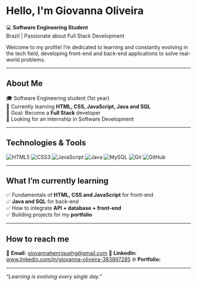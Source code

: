 # Hello, I'm Giovanna Oliveira  

💻 **Software Engineering Student**  
Brazil | Passionate about Full Stack Development  

Welcome to my profile! I’m dedicated to learning and constantly evolving in the tech field, developing front-end and back-end applications to solve real-world problems.  

---

## About Me  
🎓 Software Engineering student (1st year)  
🌱 Currently learning **HTML, CSS, JavaScript, Java and SQL**  
🎯 Goal: Become a **Full Stack** developer  
📌 Looking for an internship in Software Development  

---

## Technologies & Tools  

![HTML5](https://img.shields.io/badge/HTML5-E34F26?style=for-the-badge&logo=html5&logoColor=white)
![CSS3](https://img.shields.io/badge/CSS3-1572B6?style=for-the-badge&logo=css3&logoColor=white)
![JavaScript](https://img.shields.io/badge/JavaScript-F7DF1E?style=for-the-badge&logo=javascript&logoColor=black)
![Java](https://img.shields.io/badge/Java-ED8B00?style=for-the-badge&logo=java&logoColor=white)
![MySQL](https://img.shields.io/badge/MySQL-005C84?style=for-the-badge&logo=mysql&logoColor=white)
![Git](https://img.shields.io/badge/Git-F05032?style=for-the-badge&logo=git&logoColor=white)
![GitHub](https://img.shields.io/badge/GitHub-100000?style=for-the-badge&logo=github&logoColor=white)

---

## What I’m currently learning  

✅ Fundamentals of **HTML, CSS and JavaScript** for front-end  
✅ **Java and SQL** for back-end  
✅ How to integrate **API + database + front-end**  
✅ Building projects for my **portfolio**  

---

## How to reach me  

📧 **Email:** giovannahenriquehg@gmail.com 
💼 **LinkedIn:** www.linkedin.com/in/giovanna-oliveira-383897285
🌐 **Portfolio:**   

---

 *“Learning is evolving every single day.”*  
